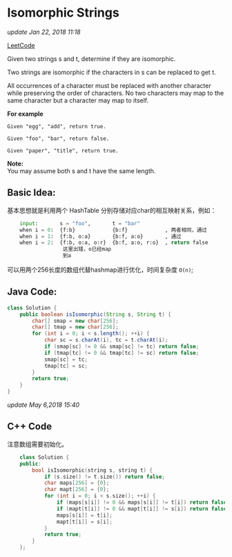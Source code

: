 # Isomorphic Strings

_update Jan 22, 2018 11:18_

[LeetCode](https://leetcode.com/problems/isomorphic-strings/description/)

Given two strings s and t, determine if they are isomorphic.

Two strings are isomorphic if the characters in s can be replaced to get t.

All occurrences of a character must be replaced with another character while preserving the order of characters. No two characters may map to the same character but a character may map to itself.

**For example**

```text
Given "egg", "add", return true.

Given "foo", "bar", return false.

Given "paper", "title", return true.
```

**Note:**  
You may assume both s and t have the same length.

## Basic Idea:

基本思想就是利用两个 HashTable 分别存储对应char的相互映射关系，例如：

```python
    input:       s = "foo",       t = "bar"
    when i = 0:  {f:b}            {b:f}            , 两者相同，通过
    when i = 1:  {f:b, o:a}       {b:f, a:o}       , 通过
    when i = 2:  {f:b, o:a, o:r}  {b:f, a:o, r:o}  , return false
                  这里出错，o已经map
                  到a
```

可以用两个256长度的数组代替hashmap进行优化，时间复杂度 `O(n)`;

## Java Code:

```java
class Solution {
    public boolean isIsomorphic(String s, String t) {
        char[] smap = new char[256];
        char[] tmap = new char[256];
        for (int i = 0; i < s.length(); ++i) {
            char sc = s.charAt(i), tc = t.charAt(i);
            if (smap[sc] != 0 && smap[sc] != tc) return false;
            if (tmap[tc] != 0 && tmap[tc] != sc) return false;
            smap[sc] = tc;
            tmap[tc] = sc;
        }
        return true;
    }
}
```

_update May 6,2018 15:40_

## C++ Code

注意数组需要初始化。

```cpp
    class Solution {
    public:
        bool isIsomorphic(string s, string t) {
            if (s.size() != t.size()) return false;
            char maps[256] = {0};
            char mapt[256] = {0};
            for (int i = 0; i < s.size(); ++i) {
                if (maps[s[i]] != 0 && maps[s[i]] != t[i]) return false;
                if (mapt[t[i]] != 0 && mapt[t[i]] != s[i]) return false;
                maps[s[i]] = t[i];
                mapt[t[i]] = s[i];
            }
            return true;
        }
    };
```

